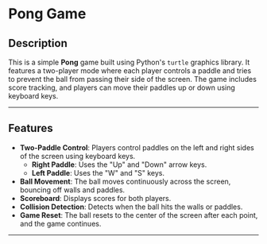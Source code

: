 # Pong Game

## Description
This is a simple **Pong** game built using Python's `turtle` graphics library. It features a two-player mode where each player controls a paddle and tries to prevent the ball from passing their side of the screen. The game includes score tracking, and players can move their paddles up or down using keyboard keys.

---

## Features
- **Two-Paddle Control**: Players control paddles on the left and right sides of the screen using keyboard keys.
  - **Right Paddle**: Uses the "Up" and "Down" arrow keys.
  - **Left Paddle**: Uses the "W" and "S" keys.
- **Ball Movement**: The ball moves continuously across the screen, bouncing off walls and paddles.
- **Scoreboard**: Displays scores for both players.
- **Collision Detection**: Detects when the ball hits the walls or paddles.
- **Game Reset**: The ball resets to the center of the screen after each point, and the game continues.

---